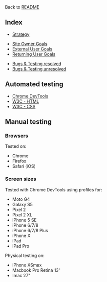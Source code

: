 Back to [README](README.md)

## Index
- [Strategy](#strategy)
* [Site Owner Goals](#site-owner-goals)
* [External User Goals](#external-user-goals)
* [Returning User Goals](#returning-user-goals)
- [Bugs & Testing resolved](#bugs-&-testing)
- [Bugs & Testing unresolved](#bugs-&-testing)

## Automated testing

- [Chrome DevTools](https://developers.google.com/web/tools/chrome-devtools)
- [W3C - HTML](https://validator.w3.org/) 
- [W3C - CSS](https://jigsaw.w3.org/css-validator/)

## Manual testing


### Browsers

Tested on:

- Chrome
- Firefox
- Safari (iOS)

### Screen sizes

Tested with Chrome DevTools using profiles for:

- Moto G4
- Galaxy S5
- Pixel 2
- Pixel 2 XL
- iPhone 5 SE
- iPhone 6/7/8
- iPhone 6/7/8 Plus
- iPhone X
- iPad
- iPad Pro

Physical testing on:

- iPhone XSmax
- Macbook Pro Retina 13'
- Imac 27" 